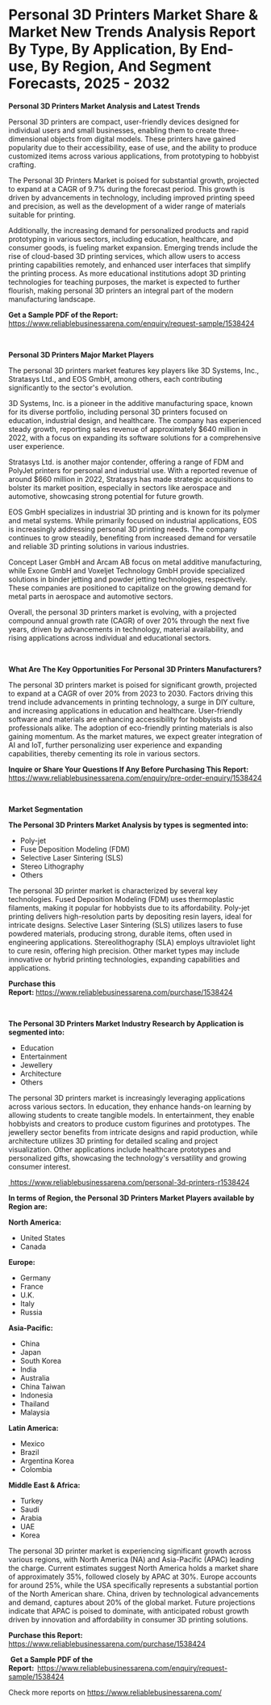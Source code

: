 <p><h1>Personal 3D Printers Market Share & Market New Trends Analysis Report By Type, By Application, By End-use, By Region, And Segment Forecasts, 2025 - 2032</h1></p><p><strong>Personal 3D Printers Market Analysis and Latest Trends</strong></p>
<p><p>Personal 3D printers are compact, user-friendly devices designed for individual users and small businesses, enabling them to create three-dimensional objects from digital models. These printers have gained popularity due to their accessibility, ease of use, and the ability to produce customized items across various applications, from prototyping to hobbyist crafting.</p><p>The Personal 3D Printers Market is poised for substantial growth, projected to expand at a CAGR of 9.7% during the forecast period. This growth is driven by advancements in technology, including improved printing speed and precision, as well as the development of a wider range of materials suitable for printing. </p><p>Additionally, the increasing demand for personalized products and rapid prototyping in various sectors, including education, healthcare, and consumer goods, is fueling market expansion. Emerging trends include the rise of cloud-based 3D printing services, which allow users to access printing capabilities remotely, and enhanced user interfaces that simplify the printing process. As more educational institutions adopt 3D printing technologies for teaching purposes, the market is expected to further flourish, making personal 3D printers an integral part of the modern manufacturing landscape.</p></p>
<p><strong>Get a Sample PDF of the Report:&nbsp;</strong> <a href="https://www.reliablebusinessarena.com/enquiry/request-sample/1538424?utm_campaign=2114&utm_medium=2&utm_source=Github&utm_content=ia&utm_term=10022025&utm_id=personal-3d-printers">https://www.reliablebusinessarena.com/enquiry/request-sample/1538424</a></p>
<p>&nbsp;</p>
<p><strong>Personal 3D Printers Major Market Players</strong></p>
<p><p>The personal 3D printers market features key players like 3D Systems, Inc., Stratasys Ltd., and EOS GmbH, among others, each contributing significantly to the sector's evolution. </p><p>3D Systems, Inc. is a pioneer in the additive manufacturing space, known for its diverse portfolio, including personal 3D printers focused on education, industrial design, and healthcare. The company has experienced steady growth, reporting sales revenue of approximately $640 million in 2022, with a focus on expanding its software solutions for a comprehensive user experience.</p><p>Stratasys Ltd. is another major contender, offering a range of FDM and PolyJet printers for personal and industrial use. With a reported revenue of around $660 million in 2022, Stratasys has made strategic acquisitions to bolster its market position, especially in sectors like aerospace and automotive, showcasing strong potential for future growth.</p><p>EOS GmbH specializes in industrial 3D printing and is known for its polymer and metal systems. While primarily focused on industrial applications, EOS is increasingly addressing personal 3D printing needs. The company continues to grow steadily, benefiting from increased demand for versatile and reliable 3D printing solutions in various industries.</p><p>Concept Laser GmbH and Arcam AB focus on metal additive manufacturing, while Exone GmbH and Voxeljet Technology GmbH provide specialized solutions in binder jetting and powder jetting technologies, respectively. These companies are positioned to capitalize on the growing demand for metal parts in aerospace and automotive sectors.</p><p>Overall, the personal 3D printers market is evolving, with a projected compound annual growth rate (CAGR) of over 20% through the next five years, driven by advancements in technology, material availability, and rising applications across individual and educational sectors.</p></p>
<p>&nbsp;</p>
<p><strong>What Are The Key Opportunities For Personal 3D Printers Manufacturers?</strong></p>
<p><p>The personal 3D printers market is poised for significant growth, projected to expand at a CAGR of over 20% from 2023 to 2030. Factors driving this trend include advancements in printing technology, a surge in DIY culture, and increasing applications in education and healthcare. User-friendly software and materials are enhancing accessibility for hobbyists and professionals alike. The adoption of eco-friendly printing materials is also gaining momentum. As the market matures, we expect greater integration of AI and IoT, further personalizing user experience and expanding capabilities, thereby cementing its role in various sectors.</p></p>
<p><strong>Inquire or Share Your Questions If Any Before Purchasing This Report:</strong> <a href="https://www.reliablebusinessarena.com/enquiry/pre-order-enquiry/1538424?utm_campaign=2114&utm_medium=2&utm_source=Github&utm_content=ia&utm_term=10022025&utm_id=personal-3d-printers">https://www.reliablebusinessarena.com/enquiry/pre-order-enquiry/1538424</a></p>
<p>&nbsp;</p>
<p><strong>Market Segmentation</strong></p>
<p><strong>The Personal 3D Printers Market Analysis by types is segmented into:</strong></p>
<p><ul><li>Poly-jet</li><li>Fuse Deposition Modeling (FDM)</li><li>Selective Laser Sintering (SLS)</li><li>Stereo Lithography</li><li>Others</li></ul></p>
<p><p>The personal 3D printer market is characterized by several key technologies. Fused Deposition Modeling (FDM) uses thermoplastic filaments, making it popular for hobbyists due to its affordability. Poly-jet printing delivers high-resolution parts by depositing resin layers, ideal for intricate designs. Selective Laser Sintering (SLS) utilizes lasers to fuse powdered materials, producing strong, durable items, often used in engineering applications. Stereolithography (SLA) employs ultraviolet light to cure resin, offering high precision. Other market types may include innovative or hybrid printing technologies, expanding capabilities and applications.</p></p>
<p><strong>Purchase this Report:&nbsp;</strong><a href="https://www.reliablebusinessarena.com/purchase/1538424?utm_campaign=2114&utm_medium=2&utm_source=Github&utm_content=ia&utm_term=10022025&utm_id=personal-3d-printers">https://www.reliablebusinessarena.com/purchase/1538424</a></p>
<p>&nbsp;</p>
<p><strong>The Personal 3D Printers Market Industry Research by Application is segmented into:</strong></p>
<p><ul><li>Education</li><li>Entertainment</li><li>Jewellery</li><li>Architecture</li><li>Others</li></ul></p>
<p><p>The personal 3D printers market is increasingly leveraging applications across various sectors. In education, they enhance hands-on learning by allowing students to create tangible models. In entertainment, they enable hobbyists and creators to produce custom figurines and prototypes. The jewellery sector benefits from intricate designs and rapid production, while architecture utilizes 3D printing for detailed scaling and project visualization. Other applications include healthcare prototypes and personalized gifts, showcasing the technology's versatility and growing consumer interest.</p></p>
<p><a href="https://www.reliablebusinessarena.com/personal-3d-printers-r1538424?utm_campaign=2114&utm_medium=2&utm_source=Github&utm_content=ia&utm_term=10022025&utm_id=personal-3d-printers">&nbsp;https://www.reliablebusinessarena.com/personal-3d-printers-r1538424</a></p>
<p><strong>In terms of Region, the Personal 3D Printers Market Players available by Region are:</strong></p>
<p>
    <p> <strong> North America: </strong>
        <ul>
            <li>United States</li>
            <li>Canada</li>
        </ul>
        </p> 
    <p> <strong> Europe: </strong>
        <ul>
            <li>Germany</li>
            <li>France</li>
            <li>U.K.</li>
            <li>Italy</li>
            <li>Russia</li>
        </ul>
        </p> 
    <p> <strong> Asia-Pacific: </strong>
        <ul>
            <li>China</li>
            <li>Japan</li>
            <li>South Korea</li>
            <li>India</li>
            <li>Australia</li>
            <li>China Taiwan</li>
            <li>Indonesia</li>
            <li>Thailand</li>
            <li>Malaysia</li>
        </ul>
        </p> 
    <p> <strong> Latin America: </strong>
        <ul>
            <li>Mexico</li>
            <li>Brazil</li>
            <li>Argentina Korea</li>
            <li>Colombia</li>
        </ul>
        </p> 
    <p> <strong> Middle East & Africa: </strong>
        <ul>
            <li>Turkey</li>
            <li>Saudi</li>
            <li>Arabia</li>
            <li>UAE</li>
            <li>Korea</li>
        </ul>
    </p>
    </p>
<p><p>The personal 3D printer market is experiencing significant growth across various regions, with North America (NA) and Asia-Pacific (APAC) leading the charge. Current estimates suggest North America holds a market share of approximately 35%, followed closely by APAC at 30%. Europe accounts for around 25%, while the USA specifically represents a substantial portion of the North American share. China, driven by technological advancements and demand, captures about 20% of the global market. Future projections indicate that APAC is poised to dominate, with anticipated robust growth driven by innovation and affordability in consumer 3D printing solutions.</p></p>
<p><strong>Purchase this Report: </strong><a href="https://www.reliablebusinessarena.com/purchase/1538424?utm_campaign=2114&utm_medium=2&utm_source=Github&utm_content=ia&utm_term=10022025&utm_id=personal-3d-printers">https://www.reliablebusinessarena.com/purchase/1538424</a></p>
<p>&nbsp;<strong>Get a Sample PDF of the Report:&nbsp;&nbsp;</strong><a href="https://www.reliablebusinessarena.com/enquiry/request-sample/1538424?utm_campaign=2114&utm_medium=2&utm_source=Github&utm_content=ia&utm_term=10022025&utm_id=personal-3d-printers">https://www.reliablebusinessarena.com/enquiry/request-sample/1538424</a></p>
<p><strong></strong></p>
<p>Check more reports on <a href="https://www.reliablebusinessarena.com/?utm_campaign=2114&utm_medium=2&utm_source=Github&utm_content=ia&utm_term=10022025&utm_id=personal-3d-printers">https://www.reliablebusinessarena.com/</a></p>